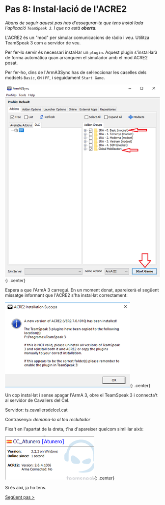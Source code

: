 # Pas 8: Instal·lació de l'ACRE2

*Abans de seguir aquest pas has d'assegurar-te que tens instal·lada l'aplicació `TeamSpeak 3`. I que no està **oberta**.*

L'ACRE2 és un "mod" per simular comunicacions de ràdio i veu. Utilitza TeamSpeak 3 com a servidor de veu.

Per fer-lo servir és necessari instal·lar un `plugin`. Aquest plugin s'instal·larà de forma automàtica quan arranquem el simulador amb el mod ACRE2 posat.

Per fer-ho, dins de l'ArmA3Sync has de sel·leccionar les caselles dels modsets `Basic`, `GM` i `PF`, i seguidament `Start Game`.

![image](_imatges/acre2_1.png){: .center}

Espera a que l'ArmA 3 carregui. En un moment donat, apareixerà el següent missatge informant que l'ACRE2 s'ha instal·lat correctament:

![image](_imatges/acre2_2.png){: .center}

Un cop instal·lat i sense apagar l'ArmA 3, obre el TeamSpeak 3 i connecta't al servidor de Cavallers del Cel.

Servidor: ts.cavallersdelcel.cat

Contrasenya: *demana-la al teu reclutador*

Fixa't en l'apartat de la dreta, t'ha d'apareixer quelcom simil·lar això:

![image](_imatges/acre2_4.png){: .center}

Si és així, ja ho tens.

[Següent pas >](http://arma.cavallersdelcel.cat/gn/pas9)
